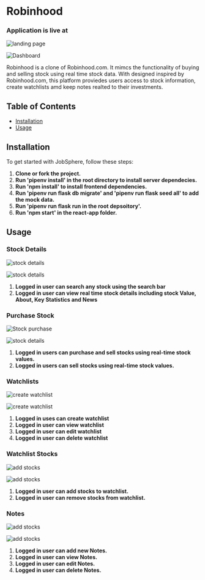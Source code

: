 # Robinhood 

### Application is live at 

![landing page](assets/images/landinpage.png)  


![Dashboard](assets/images/dashboard.png)

Robinhood is a clone of Robinhood.com. It mimcs the functionality of buying and selling stock using real time stock data. With designed inspired by Robinhood.com, this platform proviedes users access to stock information, create watchlists amd keep notes realted to their investments. 

## Table of Contents

- [Installation](#installation)
- [Usage](#usage)

## Installation 

To get started with JobSphere, follow these steps:

1. **Clone or fork the project.**
2. **Run 'pipenv install' in the root directory to install server dependecies.** 
3. **Run 'npm install' to install frontend dependencies.**
4. **Run 'pipenv run flask db migrate' and 'pipenv run flask seed all' to add the mock data.**
5. **Run 'pipenv run flask run in the root depsoitory'.**
6. **Run 'npm start' in the react-app folder.**

## Usage

### Stock Details

![stock details](assets/images/stockdetails.png)


![stock details](assets/images/detailcode.png)

1. **Logged in user can search any stock using the search bar**
2. **Logged in user can view real time stock details including stock Value, About, Key Statistics and News**


### Purchase Stock 


![Stock purchase](assets/images/buystocks.png)


![stock details](assets/images/transactioncode.png)

1. **Logged in users can purchase and sell stocks using real-time stock values.**
2. **Logged in users can sell stocks using real-time stock values.**

### Watchlists 

![create watchlist](assets/images/watchlist.png)


![create watchlist](assets/images/watchlistcode.png)

1. **Logged in uses can create watchlist**
2. **Logged in user can view watchlist**
3. **Logged in user can edit watchlist**
4. **Logged in user can delete watchlist**

### Watchlist Stocks

![add stocks](assets/images/addtolist.png)


![add stocks](assets/images/notescode.png)

1. **Logged in user can add stocks to watchlist.**
2. **Logged in user can remove stocks from watchlist.**

### Notes 


![add stocks](assets/images/notes.png)


![add stocks](assets/images/addtolistcode.png)

1. **Logged in user can add new Notes.**
2. **Logged in user can view Notes.**
3. **Logged in user can edit Notes.**
4. **Logged in user can delete Notes.**










